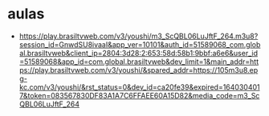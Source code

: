 # aulas
* https://play.brasiltvweb.com/v3/youshi/m3_ScQBL06LuJftF_264.m3u8?session_id=GnwdSU8ivaaI&app_ver=10101&auth_id=51589068_com.global.brasiltvweb&client_ip=2804:3d28:2:653:58d:58b1:9bbf:a6e6&user_id=51589068&app_id=com.global.brasiltvweb&dev_limit=1&main_addr=https://play.brasiltvweb.com/v3/youshi/&spared_addr=https://105m3u8.epg-kc.com/v3/youshi/&rst_status=0&dev_id=ca20fe39&expired=1640304017&token=083567830DF83A1A7C6FFAEE60A15D82&media_code=m3_ScQBL06LuJftF_264
